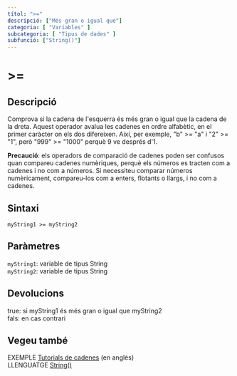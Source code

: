 ```yaml
---
títol: ">="
descripció: ["Més gran o igual que"]
categoria: [ "Variables" ]
subcategoria: [ "Tipus de dades" ]
subfunció: ["String()"]
---
```


# >=

## Descripció

Comprova si la cadena de l'esquerra és més gran o igual que la cadena de la dreta. Aquest operador avalua les cadenes en ordre alfabètic, en el primer caràcter on els dos difereixen. Així, per exemple, "b" >= "a" i "2" >= "1", però "999" >= "1000" perquè 9 ve després d'1.

**Precaució**: els operadors de comparació de cadenes poden ser confusos quan compareu cadenes numèriques, perquè els números es tracten com a cadenes i no com a números. Si necessiteu comparar números numèricament, compareu-los com a enters, flotants o llargs, i no com a cadenes.

## Sintaxi

`myString1 >= myString2`

## Paràmetres

`myString1`: variable de tipus String  
`myString2`: variable de tipus String

## Devolucions

true: si myString1 és més gran o igual que myString2  
fals: en cas contrari

## Vegeu també

EXEMPLE [Tutorials de cadenes](https://www.arduino.cc/en/Tutorial/BuiltInExamples#strings) (en anglés)  
LLENGUATGE [String()](../String().md)
